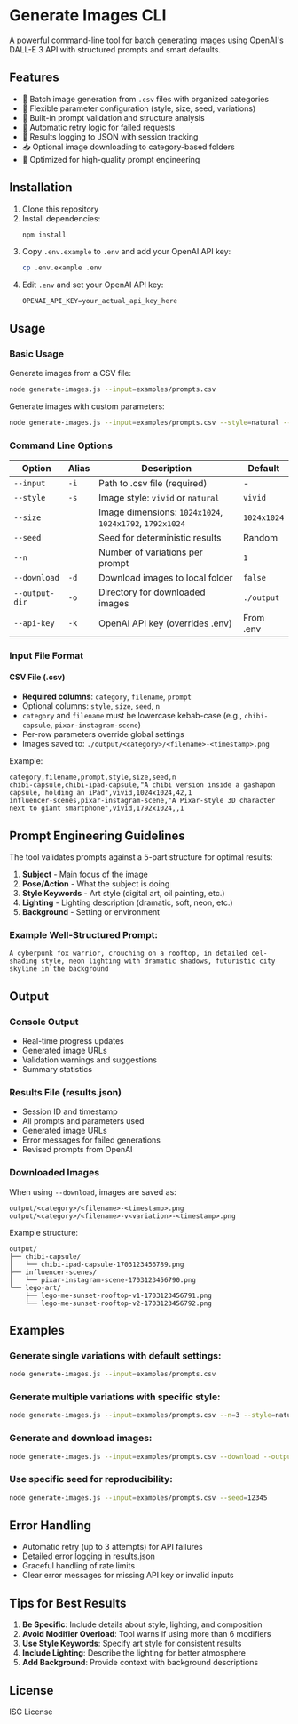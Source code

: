 # Generate Images CLI

A powerful command-line tool for batch generating images using OpenAI's DALL-E 3 API with structured prompts and smart defaults.

## Features

- 🎨 Batch image generation from `.csv` files with organized categories
- 🔧 Flexible parameter configuration (style, size, seed, variations)
- 📝 Built-in prompt validation and structure analysis
- 🔄 Automatic retry logic for failed requests
- 💾 Results logging to JSON with session tracking
- 📥 Optional image downloading to category-based folders
- 🎯 Optimized for high-quality prompt engineering

## Installation

1. Clone this repository
2. Install dependencies:
   ```bash
   npm install
   ```
3. Copy `.env.example` to `.env` and add your OpenAI API key:
   ```bash
   cp .env.example .env
   ```
4. Edit `.env` and set your OpenAI API key:
   ```
   OPENAI_API_KEY=your_actual_api_key_here
   ```

## Usage

### Basic Usage

Generate images from a CSV file:
```bash
node generate-images.js --input=examples/prompts.csv
```

Generate images with custom parameters:
```bash
node generate-images.js --input=examples/prompts.csv --style=natural --size=1792x1024
```

### Command Line Options

| Option | Alias | Description | Default |
|--------|-------|-------------|---------|
| `--input` | `-i` | Path to .csv file (required) | - |
| `--style` | `-s` | Image style: `vivid` or `natural` | `vivid` |
| `--size` | | Image dimensions: `1024x1024`, `1024x1792`, `1792x1024` | `1024x1024` |
| `--seed` | | Seed for deterministic results | Random |
| `--n` | | Number of variations per prompt | `1` |
| `--download` | `-d` | Download images to local folder | `false` |
| `--output-dir` | `-o` | Directory for downloaded images | `./output` |
| `--api-key` | `-k` | OpenAI API key (overrides .env) | From .env |

### Input File Format

#### CSV File (.csv)
- **Required columns**: `category`, `filename`, `prompt`
- Optional columns: `style`, `size`, `seed`, `n`
- `category` and `filename` must be lowercase kebab-case (e.g., `chibi-capsule`, `pixar-instagram-scene`)
- Per-row parameters override global settings
- Images saved to: `./output/<category>/<filename>-<timestamp>.png`

Example:
```csv
category,filename,prompt,style,size,seed,n
chibi-capsule,chibi-ipad-capsule,"A chibi version inside a gashapon capsule, holding an iPad",vivid,1024x1024,42,1
influencer-scenes,pixar-instagram-scene,"A Pixar-style 3D character next to giant smartphone",vivid,1792x1024,,1
```

## Prompt Engineering Guidelines

The tool validates prompts against a 5-part structure for optimal results:

1. **Subject** - Main focus of the image
2. **Pose/Action** - What the subject is doing
3. **Style Keywords** - Art style (digital art, oil painting, etc.)
4. **Lighting** - Lighting description (dramatic, soft, neon, etc.)
5. **Background** - Setting or environment

### Example Well-Structured Prompt:
```
A cyberpunk fox warrior, crouching on a rooftop, in detailed cel-shading style, neon lighting with dramatic shadows, futuristic city skyline in the background
```

## Output

### Console Output
- Real-time progress updates
- Generated image URLs
- Validation warnings and suggestions
- Summary statistics

### Results File (results.json)
- Session ID and timestamp
- All prompts and parameters used
- Generated image URLs
- Error messages for failed generations
- Revised prompts from OpenAI

### Downloaded Images
When using `--download`, images are saved as:
```
output/<category>/<filename>-<timestamp>.png
output/<category>/<filename>-v<variation>-<timestamp>.png
```

Example structure:
```
output/
├── chibi-capsule/
│   └── chibi-ipad-capsule-1703123456789.png
├── influencer-scenes/
│   └── pixar-instagram-scene-1703123456790.png
└── lego-art/
    ├── lego-me-sunset-rooftop-v1-1703123456791.png
    └── lego-me-sunset-rooftop-v2-1703123456792.png
```

## Examples

### Generate single variations with default settings:
```bash
node generate-images.js --input=examples/prompts.csv
```

### Generate multiple variations with specific style:
```bash
node generate-images.js --input=examples/prompts.csv --n=3 --style=natural
```

### Generate and download images:
```bash
node generate-images.js --input=examples/prompts.csv --download --output-dir=./my-images
```

### Use specific seed for reproducibility:
```bash
node generate-images.js --input=examples/prompts.csv --seed=12345
```

## Error Handling

- Automatic retry (up to 3 attempts) for API failures
- Detailed error logging in results.json
- Graceful handling of rate limits
- Clear error messages for missing API key or invalid inputs

## Tips for Best Results

1. **Be Specific**: Include details about style, lighting, and composition
2. **Avoid Modifier Overload**: Tool warns if using more than 6 modifiers
3. **Use Style Keywords**: Specify art style for consistent results
4. **Include Lighting**: Describe the lighting for better atmosphere
5. **Add Background**: Provide context with background descriptions

## License

ISC License